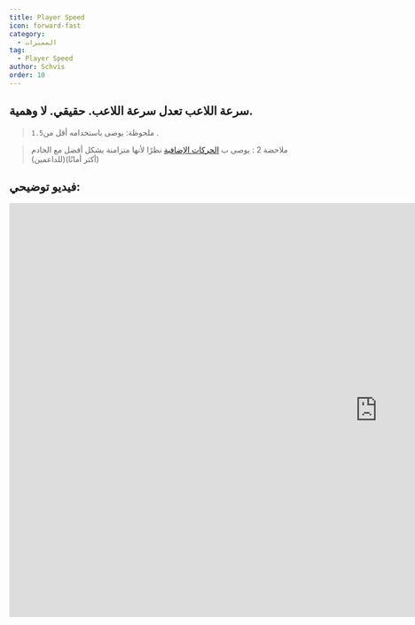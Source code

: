 ```yaml
---
title: Player Speed
icon: forward-fast
category:
  - المميزات
tag:
  - Player Speed
author: Schvis
order: 10
---
```


## سرعة اللاعب تعدل سرعة اللاعب. حقيقي. لا وهمية.

> `1.5`ملحوظة: يوصى باستخدامه أقل من .

> ملاحضة 2 : يوصى ب [الحركات الإضافية](extra-movements.md) نظرًا لأنها متزامنة بشكل أفضل مع الخادم (أكثر أمانًا)(للداعمين)

## فيديو توضيحي:

<div class="iframe-container"><iframe width="1328" height="747" src="https://www.youtube.com/embed/HCxmOUMFRs8?list=PL5eI1Tb64p56g27qfYk7VuFTz4FK6YrKa" title="Korepi - Player Speed" frameborder="0" allow="accelerometer; autoplay; clipboard-write; encrypted-media; gyroscope; picture-in-picture; web-share" referrerpolicy="strict-origin-when-cross-origin" allowfullscreen></iframe></div>
